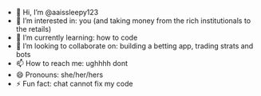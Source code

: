 - 👋 Hi, I’m @aaissleepy123
- 👀 I’m interested in: you (and taking money from the rich institutionals to the retails)
- 🌱 I’m currently learning: how to code
- 💞️ I’m looking to collaborate on: building a betting app, trading strats and bots
- 📫 How to reach me: ughhhh dont
- 😄 Pronouns: she/her/hers
- ⚡ Fun fact: chat cannot fix my code

<!---
aaissleepy123/aaissleepy123 is a ✨ special ✨ repository because its `README.md` (this file) appears on your GitHub profile.
You can click the Preview link to take a look at your changes.
--->

